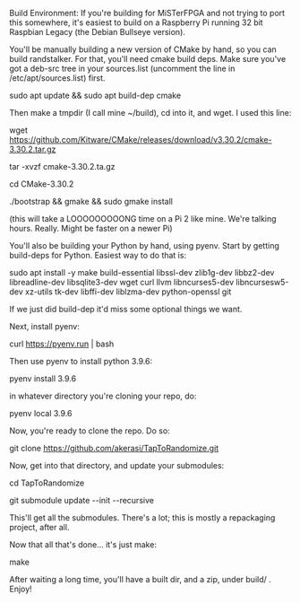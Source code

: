Build Environment: If you're building for MiSTerFPGA and not trying to port this somewhere, it's easiest to build on a Raspberry Pi running 32 bit Raspbian Legacy (the Debian Bullseye version).

You'll be manually building a new version of CMake by hand, so you can build randstalker. For that, you'll need cmake build deps. Make sure you've got a deb-src tree in your sources.list (uncomment the line in /etc/apt/sources.list) first.

sudo apt update && sudo apt build-dep cmake

Then make a tmpdir (I call mine ~/build), cd into it, and wget. I used this line:

wget https://github.com/Kitware/CMake/releases/download/v3.30.2/cmake-3.30.2.tar.gz

tar -xvzf cmake-3.30.2.ta.gz

cd CMake-3.30.2

./bootstrap && gmake && sudo gmake install

(this will take a LOOOOOOOOONG time on a Pi 2 like mine. We're talking hours. Really. Might be faster on a newer Pi)

You'll also be building your Python by hand, using pyenv. Start by getting build-deps for Python. Easiest way to do that is:

sudo apt install -y make build-essential libssl-dev zlib1g-dev libbz2-dev libreadline-dev libsqlite3-dev wget curl llvm libncurses5-dev libncursesw5-dev xz-utils tk-dev libffi-dev liblzma-dev python-openssl git

If we just did build-dep it'd miss some optional things we want.

Next, install pyenv:

curl https://pyenv.run | bash

Then use pyenv to install python 3.9.6:

pyenv install 3.9.6

in whatever directory you're cloning your repo, do:

pyenv local 3.9.6

Now, you're ready to clone the repo. Do so:

git clone https://github.com/akerasi/TapToRandomize.git

Now, get into that directory, and update your submodules:

cd TapToRandomize

git submodule update --init --recursive

This'll get all the submodules. There's a lot; this is mostly a repackaging project, after all.

Now that all that's done... it's just make:

make

After waiting a long time, you'll have a built dir, and a zip, under build/ . Enjoy!
